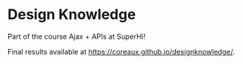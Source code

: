 # Design Knowledge

Part of the course Ajax + APIs at SuperHi!

Final results available at https://coreaux.github.io/designknowledge/.
